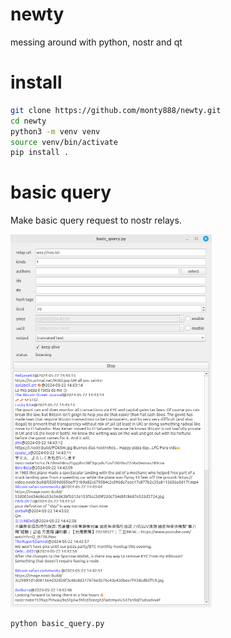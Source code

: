 # newty
messing around with python, nostr and qt

# install
```sh
git clone https://github.com/monty888/newty.git
cd newty
python3 -m venv venv
source venv/bin/activate
pip install .
```

# basic query
Make basic query request to nostr relays.  

![nostr basic query tool](basic_query.png) 
```shell
python basic_query.py
```